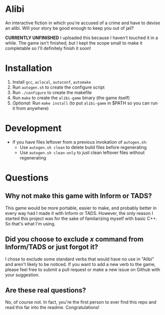 # Alibi
An interactive fiction in which you're accused of a crime and have to devise an alibi. Will your story be good enough to keep you out of jail?

**CURRENTLY UNFINISHED**
I uploaded this because I haven't touched it in a while. The game isn't finished, but I kept the scope small to make it completable so I'll definitely finish it soon!

# Installation
1. Install `gcc`, `aclocal`, `autoconf`, `automake`
1. Run `autogen.sh` to create the configure script
1. Run `./configure` to create the makefile
1. Run `make` to create the `alibi-game` binary (the game itself)
1. _Optional:_ Run `make install` (to put `alibi-game` in $PATH so you can run it from anywhere)

# Development
* If you have files leftover from a previous invokation of `autogen.sh`:
  * Use `autogen.sh clean` to delete build files before regenerating
  * Use `autogen.sh clean-only` to _just_ clean leftover files without regenerating

# Questions
## Why not make this game with Inform or TADS?
This game would be more portable, easier to make, and probably better in every way had I made it with Inform or TADS. However, the only reason I started this project was for the sake of familarizing myself with basic C++. So that's what I'm using.

## Did you choose to exclude *x* command from Inform/TADS or just forgot it?
I chose to exclude some standard verbs that would have no use in "Alibi" and aren't likely to be noticed. If you want to add a new verb to the game, please feel free to submit a pull request or make a new issue on Github with your suggestion.

## Are these real questions?
No, of course not. In fact, you're the first person to ever find this repo and read this far into the readme. Congratulations!
